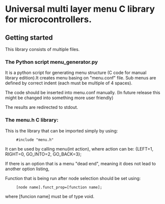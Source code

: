 # Universal multi layer menu C library for microcontrollers.

## Getting started

This library consists of multiple files. 

### The Python script menu_generator.py
It is a python script for generating menu structure (C code for manual library edition).It creates menu basing on "menu.conf" file. Sub menus are defined by correct indent (each must be multiple of 4 spaces).
     
The code should be inserted into menu.conf manually. 
(In future release this might be changed into something
 more user friendly)
     
 The results are redirected to stdout.
     
### The menu.h C library:
This is the library that can be imported simply by using:
   
         #include "menu.h"
         
It can be used by calling menu(int action), where action can be:
        {LEFT=1, RIGHT=0, GO_INTO=2, GO_BACK=3};
        
 If there is an option that is a menu "dead end", meaning it does not lead to another option listing, 
    
Function that is being run after node selection should be set using:

         [node name].funct_prop=[function name];

where [funcion name] must be of type void.

        
    
    
     
